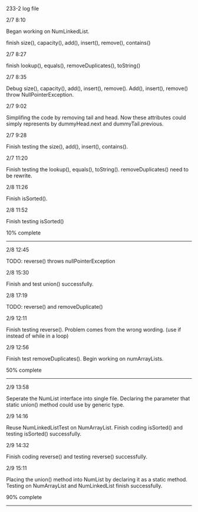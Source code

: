 233-2 log file

2/7 8:10

Began working on NumLinkedList.

finish size(), capacity(), add(), insert(), remove(), contains()

2/7 8:27

finish lookup(), equals(), removeDuplicates(), toString()

2/7 8:35

Debug size(), capacity(), add(), insert(), remove(). Add(), insert(), remove() throw NullPointerException. 

2/7 9:02

Simplifing the code by removing tail and head. Now these attributes could simply represents by dummyHead.next and dummyTail.previous. 

2/7 9:28

Finish testing the size(), add(), insert(), contains(). 

2/7 11:20

Finish testing the lookup(), equals(), toString(). removeDuplicates() need to be rewrite. 

2/8 11:26

Finish isSorted(). 

2/8 11:52

Finish testing isSorted()

10% complete

<hr></hr>

2/8 12:45

TODO: reverse() throws nullPointerException

2/8 15:30 

Finish and test union() successfully. 

2/8 17:19

TODO: reverse() and removeDuplicate()

2/9 12:11 

Finish testing reverse(). Problem comes from the wrong wording. (use if instead of while in a loop)

2/9 12:56

Finish test removeDuplicates(). Begin working on numArrayLists.

50% complete

<hr></hr>

2/9 13:58

Seperate the NumList interface into single file. Declaring the parameter that static union() method could use by generic type. 

2/9 14:16

Reuse NumLinkedListTest on NumArrayList. Finish coding isSorted() and testing isSorted() successfully. 

2/9 14:32

Finish coding reverse() and testing reverse() successfully. 

2/9 15:11

Placing the union() method into NumList by declaring it as a static method. Testing on NumArrayList and NumLinkedList finish successfully.

90% complete

<hr></hr>

















